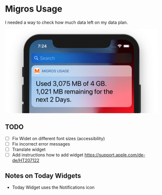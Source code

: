 #  Migros Usage

I needed a way to check how much data left on my data plan.

![screenshot](screenshot.png)

## TODO
- [ ] Fix Widet on different font sizes (accessibility)
- [ ] Fix incorrect error messages
- [ ] Translate widget
- [ ] Add instructions how to add widget https://support.apple.com/de-de/HT207122

## Notes on Today Widgets
* Today Widget uses the Notifications icon

